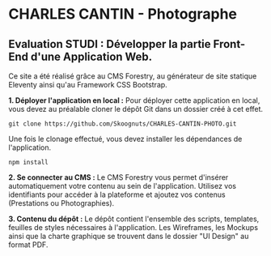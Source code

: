 # CHARLES CANTIN - Photographe

## Evaluation STUDI : Développer la partie Front-End d'une Application Web.

Ce site a été réalisé grâce au CMS Forestry, au générateur de site statique Eleventy ainsi qu'au Framework CSS Bootstrap.

**1. Déployer l'application en local :**
Pour déployer cette application en local, vous devez au préalable cloner le dépôt Git dans un dossier créé à cet effet.

    git clone https://github.com/Skoognuts/CHARLES-CANTIN-PHOTO.git

Une fois le clonage effectué, vous devez installer les dépendances de l'application.

    npm install

 **2. Se connecter au CMS :**
 Le CMS Forestry vous permet d'insérer automatiquement votre contenu au sein de l'application. Utilisez vos identifiants pour accéder à la plateforme et ajoutez vos contenus (Prestations ou Photographies).
 
 **3. Contenu du dépôt :**
 Le dépôt contient l'ensemble des scripts, templates, feuilles de styles nécessaires à l'application. Les Wireframes, les Mockups ainsi que la charte graphique se trouvent dans le dossier "UI Design" au format PDF.
